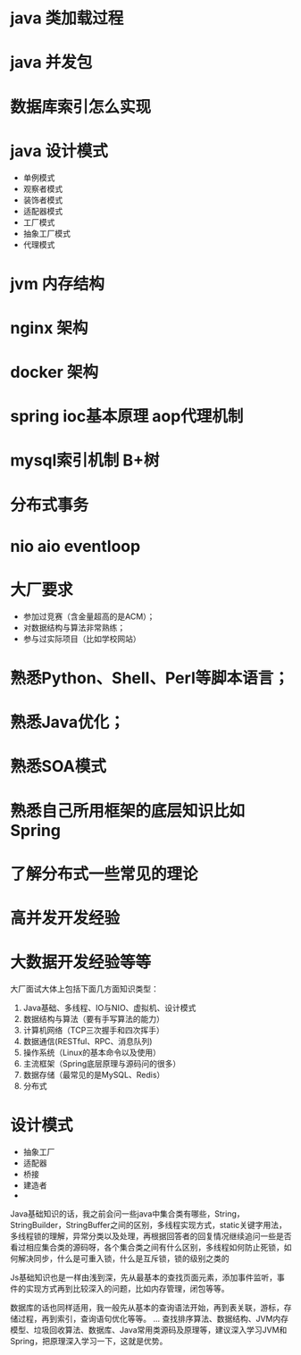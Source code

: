 # java 类加载过程
# java 并发包
# 数据库索引怎么实现
# java 设计模式
- 单例模式
- 观察者模式
- 装饰者模式
- 适配器模式
- 工厂模式
- 抽象工厂模式
- 代理模式
# jvm 内存结构
# nginx 架构
# docker 架构
# spring ioc基本原理 aop代理机制
# mysql索引机制 B+树
# 分布式事务
# nio aio eventloop
# 大厂要求
- 参加过竞赛（含金量超高的是ACM）；
- 对数据结构与算法非常熟练；
- 参与过实际项目（比如学校网站）

# 熟悉Python、Shell、Perl等脚本语言；
# 熟悉Java优化；
# 熟悉SOA模式
# 熟悉自己所用框架的底层知识比如Spring
# 了解分布式一些常见的理论
# 高并发开发经验
# 大数据开发经验等等

大厂面试大体上包括下面几方面知识类型：
1. Java基础、多线程、IO与NIO、虚拟机、设计模式
2. 数据结构与算法（要有手写算法的能力）
3. 计算机网络（TCP三次握手和四次挥手）
4. 数据通信(RESTful、RPC、消息队列)
5. 操作系统（Linux的基本命令以及使用）
6. 主流框架（Spring底层原理与源码问的很多）
7. 数据存储（最常见的是MySQL、Redis）
8. 分布式

# 设计模式
- 抽象工厂
- 适配器
- 桥接
- 建造者
- 

Java基础知识的话，我之前会问一些java中集合类有哪些，String，StringBuilder，StringBuffer之间的区别，多线程实现方式，static关键字用法，多线程锁的理解，异常分类以及处理，再根据回答者的回复情况继续追问一些是否看过相应集合类的源码呀，各个集合类之间有什么区别，多线程如何防止死锁，如何解决同步，什么是可重入锁，什么是互斥锁，锁的级别之类的

Js基础知识也是一样由浅到深，先从最基本的查找页面元素，添加事件监听，事件的实现方式再到比较深入的问题，比如内存管理，闭包等等。

数据库的话也同样适用，我一般先从基本的查询语法开始，再到表关联，游标，存储过程，再到索引，查询语句优化等等。
...
查找排序算法、数据结构、JVM内存模型、垃圾回收算法、数据库、Java常用类源码及原理等，建议深入学习JVM和Spring，把原理深入学习一下，这就是优势。